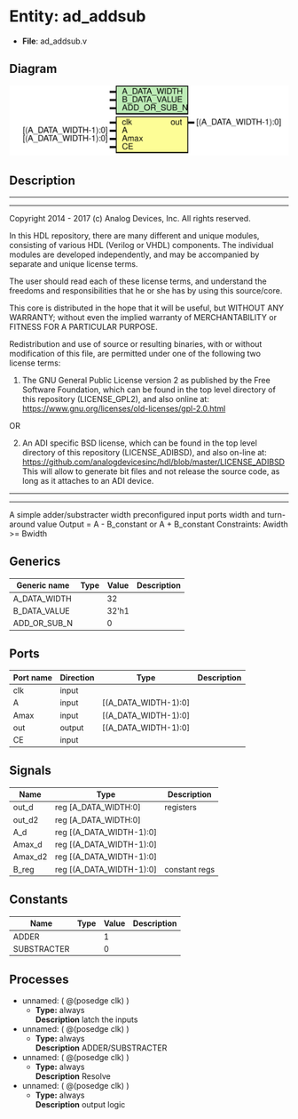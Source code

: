 # Entity: ad_addsub

- **File**: ad_addsub.v
## Diagram

![Diagram](ad_addsub.svg "Diagram")
## Description

 ***************************************************************************
 ***************************************************************************
 Copyright 2014 - 2017 (c) Analog Devices, Inc. All rights reserved.

 In this HDL repository, there are many different and unique modules, consisting
 of various HDL (Verilog or VHDL) components. The individual modules are
 developed independently, and may be accompanied by separate and unique license
 terms.

 The user should read each of these license terms, and understand the
 freedoms and responsibilities that he or she has by using this source/core.

 This core is distributed in the hope that it will be useful, but WITHOUT ANY
 WARRANTY; without even the implied warranty of MERCHANTABILITY or FITNESS FOR
 A PARTICULAR PURPOSE.

 Redistribution and use of source or resulting binaries, with or without modification
 of this file, are permitted under one of the following two license terms:

   1. The GNU General Public License version 2 as published by the
      Free Software Foundation, which can be found in the top level directory
      of this repository (LICENSE_GPL2), and also online at:
      <https://www.gnu.org/licenses/old-licenses/gpl-2.0.html>

 OR

   2. An ADI specific BSD license, which can be found in the top level directory
      of this repository (LICENSE_ADIBSD), and also on-line at:
      https://github.com/analogdevicesinc/hdl/blob/master/LICENSE_ADIBSD
      This will allow to generate bit files and not release the source code,
      as long as it attaches to an ADI device.

 ***************************************************************************
 ***************************************************************************
 A simple adder/substracter width preconfigured input ports width and turn-around value
 Output = A - B_constant or A + B_constant
 Constraints: Awidth >= Bwidth

## Generics

| Generic name | Type | Value | Description |
| ------------ | ---- | ----- | ----------- |
| A_DATA_WIDTH |      | 32    |             |
| B_DATA_VALUE |      | 32'h1 |             |
| ADD_OR_SUB_N |      | 0     |             |
## Ports

| Port name | Direction | Type                 | Description |
| --------- | --------- | -------------------- | ----------- |
| clk       | input     |                      |             |
| A         | input     | [(A_DATA_WIDTH-1):0] |             |
| Amax      | input     | [(A_DATA_WIDTH-1):0] |             |
| out       | output    | [(A_DATA_WIDTH-1):0] |             |
| CE        | input     |                      |             |
## Signals

| Name    | Type                         | Description     |
| ------- | ---------------------------- | --------------- |
| out_d   | reg     [A_DATA_WIDTH:0]     |  registers      |
| out_d2  | reg     [A_DATA_WIDTH:0]     |                 |
| A_d     | reg     [(A_DATA_WIDTH-1):0] |                 |
| Amax_d  | reg     [(A_DATA_WIDTH-1):0] |                 |
| Amax_d2 | reg     [(A_DATA_WIDTH-1):0] |                 |
| B_reg   | reg     [(A_DATA_WIDTH-1):0] |  constant regs  |
## Constants

| Name        | Type | Value | Description |
| ----------- | ---- | ----- | ----------- |
| ADDER       |      | 1     |             |
| SUBSTRACTER |      | 0     |             |
## Processes
- unnamed: ( @(posedge clk) )
  - **Type:** always
</br>**Description**
 latch the inputs 
- unnamed: ( @(posedge clk) )
  - **Type:** always
</br>**Description**
 ADDER/SUBSTRACTER 
- unnamed: ( @(posedge clk) )
  - **Type:** always
</br>**Description**
 Resolve 
- unnamed: ( @(posedge clk) )
  - **Type:** always
</br>**Description**
 output logic 
